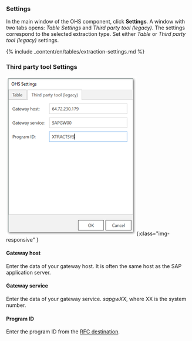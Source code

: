 ### Settings

In the main window of the OHS component, click **Settings**. A window with two tabs opens:
*Table Settings* and *Third party tool (legacy)*.
The settings correspond to the selected extraction type. Set either *Table* or *Third party tool (legacy)* settings.

{% include _content/en/tables/extraction-settings.md  %}


### Third party tool Settings

![OHS-Search-002](/img/content/xis/ohs-tpt-settings.png){:class="img-responsive" }

#### Gateway host
Enter the data of your gateway host. It is often the same host as the SAP application server.

#### Gateway service
Enter the data of your gateway service. *sapgwXX*, where XX is the system number.

#### Program ID 
Enter the program ID from the [RFC destination](https://kb.theobald-software.com/general/maintaining-rfc-destinations).

